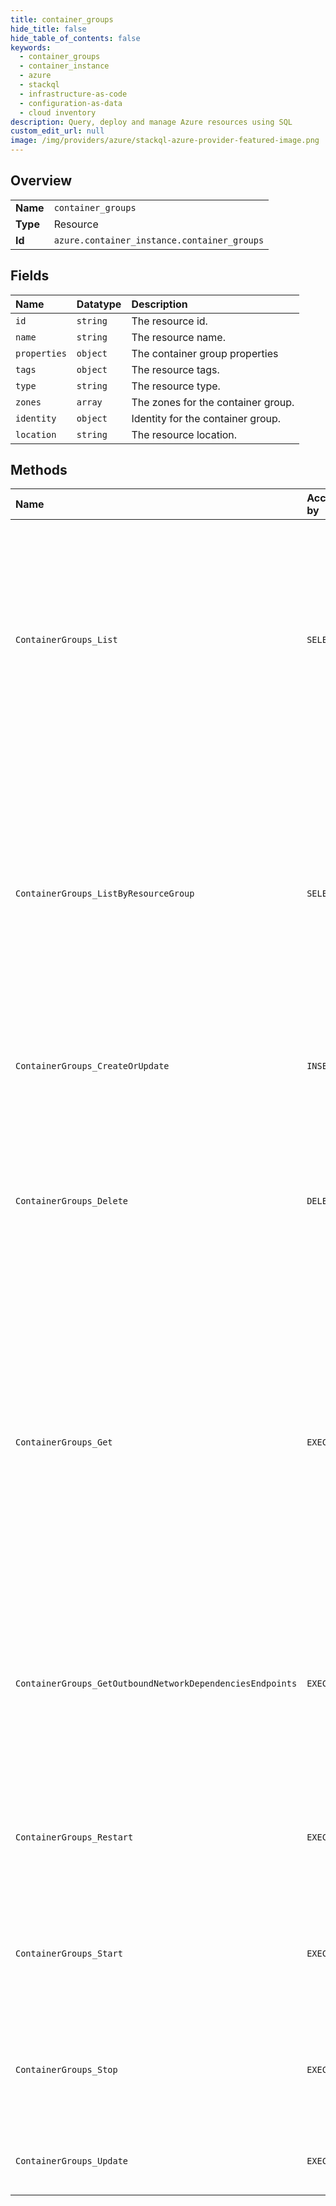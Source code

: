 ```yaml
---
title: container_groups
hide_title: false
hide_table_of_contents: false
keywords:
  - container_groups
  - container_instance
  - azure    
  - stackql
  - infrastructure-as-code
  - configuration-as-data
  - cloud inventory
description: Query, deploy and manage Azure resources using SQL
custom_edit_url: null
image: /img/providers/azure/stackql-azure-provider-featured-image.png
---
```

  
    

## Overview
<table><tbody>
<tr><td><b>Name</b></td><td><code>container_groups</code></td></tr>
<tr><td><b>Type</b></td><td>Resource</td></tr>
<tr><td><b>Id</b></td><td><code>azure.container_instance.container_groups</code></td></tr>
</tbody></table>

## Fields
| Name | Datatype | Description |
|:-----|:---------|:------------|
| `id` | `string` | The resource id. |
| `name` | `string` | The resource name. |
| `properties` | `object` | The container group properties |
| `tags` | `object` | The resource tags. |
| `type` | `string` | The resource type. |
| `zones` | `array` | The zones for the container group. |
| `identity` | `object` | Identity for the container group. |
| `location` | `string` | The resource location. |
## Methods
| Name | Accessible by | Required Params | Description |
|:-----|:--------------|:----------------|:------------|
| `ContainerGroups_List` | `SELECT` | `subscriptionId` | Get a list of container groups in the specified subscription. This operation returns properties of each container group including containers, image registry credentials, restart policy, IP address type, OS type, state, and volumes. |
| `ContainerGroups_ListByResourceGroup` | `SELECT` | `resourceGroupName, subscriptionId` | Get a list of container groups in a specified subscription and resource group. This operation returns properties of each container group including containers, image registry credentials, restart policy, IP address type, OS type, state, and volumes. |
| `ContainerGroups_CreateOrUpdate` | `INSERT` | `containerGroupName, resourceGroupName, subscriptionId` | Create or update container groups with specified configurations. |
| `ContainerGroups_Delete` | `DELETE` | `containerGroupName, resourceGroupName, subscriptionId` | Delete the specified container group in the specified subscription and resource group. The operation does not delete other resources provided by the user, such as volumes. |
| `ContainerGroups_Get` | `EXEC` | `containerGroupName, resourceGroupName, subscriptionId` | Gets the properties of the specified container group in the specified subscription and resource group. The operation returns the properties of each container group including containers, image registry credentials, restart policy, IP address type, OS type, state, and volumes. |
| `ContainerGroups_GetOutboundNetworkDependenciesEndpoints` | `EXEC` | `containerGroupName, resourceGroupName, subscriptionId` | Gets all the network dependencies for this container group to allow complete control of network setting and configuration. For container groups, this will always be an empty list. |
| `ContainerGroups_Restart` | `EXEC` | `containerGroupName, resourceGroupName, subscriptionId` | Restarts all containers in a container group in place. If container image has updates, new image will be downloaded. |
| `ContainerGroups_Start` | `EXEC` | `containerGroupName, resourceGroupName, subscriptionId` | Starts all containers in a container group. Compute resources will be allocated and billing will start. |
| `ContainerGroups_Stop` | `EXEC` | `containerGroupName, resourceGroupName, subscriptionId` | Stops all containers in a container group. Compute resources will be deallocated and billing will stop. |
| `ContainerGroups_Update` | `EXEC` | `containerGroupName, resourceGroupName, subscriptionId` | Updates container group tags with specified values. |
